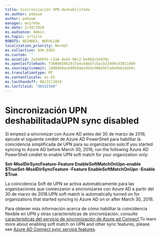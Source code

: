```yaml
---
title: Sincronización UPN deshabilitada
ms.author: pebaum
author: pebaum
manager: mnirkhe
ms.date: 3/20/2018
ms.audience: Admin
ms.topic: article
ROBOTS: NOINDEX, NOFOLLOW
localization_priority: Normal
ms.collection: Adm_O365
ms.custom: ''
ms.assetid: 2a3489fe-c2a8-4e43-96c2-be4b3c5e978c
ms.openlocfilehash: f390d659b191fa4c44bd7c8acb32409cd3021489
ms.sourcegitcommit: 1d98db8acb9959aba3b5e308a567ade6b62da56c
ms.translationtype: MT
ms.contentlocale: es-ES
ms.lasthandoff: 08/22/2019
ms.locfileid: "36532348"
---
```

# <a name="upn-sync-disabled"></a><span data-ttu-id="1ebd7-102">Sincronización UPN deshabilitada</span><span class="sxs-lookup"><span data-stu-id="1ebd7-102">UPN sync disabled</span></span>

<span data-ttu-id="1ebd7-103">Si empezó a sincronizar con Azure AD antes del 30 de marzo de 2016, ejecute el siguiente cmdlet de Azure AD PowerShell para habilitar la coincidencia simplificada de UPN para su organización solo:</span><span class="sxs-lookup"><span data-stu-id="1ebd7-103">If you started syncing to Azure AD before March 30, 2016, run the following Azure AD PowerShell cmdlet to enable UPN soft match for your organization only:</span></span>
  
 <span data-ttu-id="1ebd7-104">**Set-MsolDirSyncFeature-Feature EnableSoftMatchOnUpn-enable $True**</span><span class="sxs-lookup"><span data-stu-id="1ebd7-104">**Set-MsolDirSyncFeature -Feature EnableSoftMatchOnUpn -Enable $True**</span></span>
  
<span data-ttu-id="1ebd7-105">La coincidencia Soft de UPN se activa automáticamente para las organizaciones que comenzaron a sincronizarse con Azure AD a partir del 30 de marzo de 2016.</span><span class="sxs-lookup"><span data-stu-id="1ebd7-105">UPN soft match is automatically turned on for organizations that started syncing to Azure AD on or after March 30, 2016.</span></span>
  
<span data-ttu-id="1ebd7-106">Para obtener más información acerca de cómo habilitar la coincidencia flexible en UPN y otras características de sincronización, consulte [características del servicio de sincronización de Azure ad Connect](https://docs.microsoft.com/azure/active-directory/connect/active-directory-aadconnectsyncservice-features).</span><span class="sxs-lookup"><span data-stu-id="1ebd7-106">To learn more about enabling soft match on UPN and other sync features, please see [Azure AD Connect sync service features](https://docs.microsoft.com/azure/active-directory/connect/active-directory-aadconnectsyncservice-features).</span></span>
  

